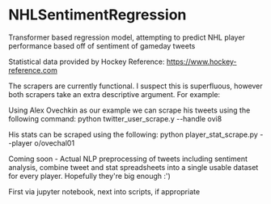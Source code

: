 # NHLSentimentRegression
Transformer based regression model, attempting to predict NHL player performance based off of sentiment of gameday tweets

Statistical data provided by Hockey Reference:
https://www.hockey-reference.com


The scrapers are currently functional. I suspect this is superfluous, however both scrapers take an extra descriptive argument. For example:

Using Alex Ovechkin as our example we can scrape his tweets using the following command: python twitter_user_scrape.y --handle ovi8

His stats can be scraped using the following: python player_stat_scrape.py --player o/ovechal01


Coming soon - Actual NLP preprocessing of tweets including sentiment analysis, combine tweet and stat spreadsheets into a single usable dataset for every player. Hopefully they're big enough :')

First via jupyter notebook, next into scripts, if appropriate
